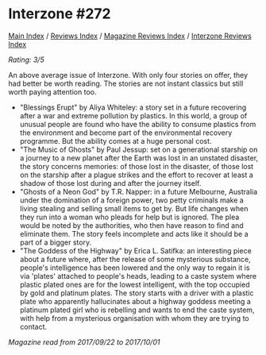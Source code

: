 # Interzone #272

[Main Index](../../../README.md) / [Reviews Index](../../README.md) / [Magazine Reviews Index](../README.md) / [Interzone Reviews Index](README.md)

*Rating: 3/5*

An above average issue of Interzone. With only four stories on offer, they had better be worth reading. The stories are not instant classics but still worth paying attention too.

- "Blessings Erupt" by Aliya Whiteley: a story set in a future recovering after a war and extreme pollution by plastics. In this world, a group of unusual people are found who have the ability to consume plastics from the environment and become part of the environmental recovery programme. But the ability comes at a huge personal cost.
- "The Music of Ghosts" by Paul Jessup: set on a generational starship on a journey to a new planet after the Earth was lost in an unstated disaster, the story concerns memories: of those lost in the disaster, of those lost on the starship after a plague strikes and the effort to recover at least a shadow of those lost during and after the journey itself.
- "Ghosts of a Neon God" by T.R. Napper: in a future Melbourne, Australia under the domination of a foreign power, two petty criminals make a living stealing and selling small items to get by. But life changes when they run into a woman who pleads for help but is ignored. The plea would be noted by the authorities, who then have reason to find and eliminate them. The story feels incomplete and acts like it should be a part of a bigger story.
- "The Goddess of the Highway" by Erica L. Satifka: an interesting piece about a future where, after the release of some mysterious substance, people's intelligence has been lowered and the only way to regain it is via 'plates' attached to people's heads, leading to a caste system where plastic plated ones are for the lowest intelligent, with the top occupied by gold and platinum plates. The story starts with a driver with a plastic plate who apparently hallucinates about a highway goddess meeting a platinum plated girl who is rebelling and wants to end the caste system, with help from a mysterious organisation with whom they are trying to contact.

*Magazine read from 2017/09/22 to 2017/10/01*
